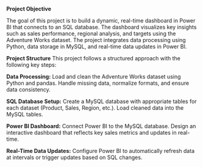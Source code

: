 **Project Objective**

The goal of this project is to build a dynamic, real-time dashboard in Power BI that connects to an SQL database. The dashboard visualizes key insights such as sales performance, regional analysis, and targets using the Adventure Works dataset. The project integrates data processing using Python, data storage in MySQL, and real-time data updates in Power BI.

**Project Structure**
This project follows a structured approach with the following key steps:

**Data Processing:**
Load and clean the Adventure Works dataset using Python and pandas.
Handle missing data, normalize formats, and ensure data consistency.

**SQL Database Setup:**
Create a MySQL database with appropriate tables for each dataset (Product, Sales, Region, etc.).
Load cleaned data into the MySQL tables.

**Power BI Dashboard:**
Connect Power BI to the MySQL database.
Design an interactive dashboard that reflects key sales metrics and updates in real-time.

**Real-Time Data Updates:**
Configure Power BI to automatically refresh data at intervals or trigger updates based on SQL changes.
